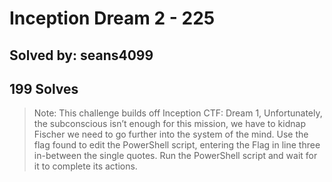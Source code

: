 # Inception Dream 2 - 225
## Solved by: seans4099
## 199 Solves

> Note: This challenge builds off Inception CTF: Dream 1,
Unfortunately, the subconscious isn’t enough for this mission, we have to kidnap Fischer we need to go further into the system of the mind. Use the flag found to edit the PowerShell script, entering the Flag in line three in-between the single quotes. Run the PowerShell script and wait for it to complete its actions.